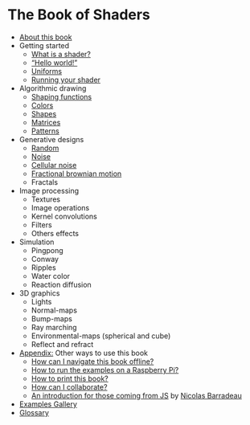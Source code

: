 # The Book of Shaders

- [About this book](https://thebookofshaders.com/00/)
- Getting started
  - [What is a shader?](https://thebookofshaders.com/01/)
  - [“Hello world!”](https://thebookofshaders.com/02/)
  - [Uniforms](https://thebookofshaders.com/03/)
  - [Running your shader](https://thebookofshaders.com/04/)
- Algorithmic drawing
  - [Shaping functions](https://thebookofshaders.com/05/)
  - [Colors](https://thebookofshaders.com/06/)
  - [Shapes](https://thebookofshaders.com/07/)
  - [Matrices](https://thebookofshaders.com/08/)
  - [Patterns](https://thebookofshaders.com/09/)
- Generative designs
  - [Random](https://thebookofshaders.com/10/)
  - [Noise](https://thebookofshaders.com/11/)
  - [Cellular noise](https://thebookofshaders.com/12/)
  - [Fractional brownian motion](https://thebookofshaders.com/13/)
  - Fractals
- Image processing
  - Textures
  - Image operations
  - Kernel convolutions
  - Filters
  - Others effects
- Simulation
  - Pingpong
  - Conway
  - Ripples
  - Water color
  - Reaction diffusion
- 3D graphics
  - Lights
  - Normal-maps
  - Bump-maps
  - Ray marching
  - Environmental-maps (spherical and cube)
  - Reflect and refract
- [Appendix:](https://thebookofshaders.com/appendix/) Other ways to use this book
  - [How can I navigate this book offline?](https://thebookofshaders.com/appendix/00/)
  - [How to run the examples on a Raspberry Pi?](https://thebookofshaders.com/appendix/01/)
  - [How to print this book?](https://thebookofshaders.com/appendix/02/)
  - [How can I collaborate?](https://thebookofshaders.com/appendix/03/)
  - [An introduction for those coming from JS](https://thebookofshaders.com/appendix/04/) by [Nicolas Barradeau](http://www.barradeau.com/)
- [Examples Gallery](https://thebookofshaders.com/examples/)
- [Glossary](https://thebookofshaders.com/glossary/)

